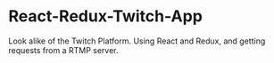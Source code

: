 # React-Redux-Twitch-App
Look alike of the Twitch Platform. Using React and Redux, and getting requests from a RTMP server.
